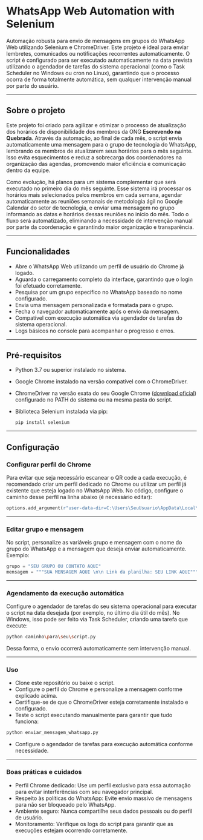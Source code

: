 # WhatsApp Web Automation with Selenium

Automação robusta para envio de mensagens em grupos do WhatsApp Web utilizando Selenium e ChromeDriver. Este projeto é ideal para enviar lembretes, comunicados ou notificações recorrentes automaticamente. O script é configurado para ser executado automaticamente na data prevista utilizando o agendador de tarefas do sistema operacional (como o Task Scheduler no Windows ou cron no Linux), garantindo que o processo ocorra de forma totalmente automática, sem qualquer intervenção manual por parte do usuário.

---

## Sobre o projeto

Este projeto foi criado para agilizar e otimizar o processo de atualização dos horários de disponibilidade dos membros da ONG **Escrevendo na Quebrada**. Através da automação, ao final de cada mês, o script envia automaticamente uma mensagem para o grupo de tecnologia do WhatsApp, lembrando os membros de atualizarem seus horários para o mês seguinte. Isso evita esquecimentos e reduz a sobrecarga dos coordenadores na organização das agendas, promovendo maior eficiência e comunicação dentro da equipe.

Como evolução, há planos para um sistema complementar que será executado no primeiro dia do mês seguinte. Esse sistema irá processar os horários mais selecionados pelos membros em cada semana, agendar automaticamente as reuniões semanais de metodologia ágil no Google Calendar do setor de tecnologia, e enviar uma mensagem no grupo informando as datas e horários dessas reuniões no início do mês. Todo o fluxo será automatizado, eliminando a necessidade de intervenção manual por parte da coordenação e garantindo maior organização e transparência.

---

## Funcionalidades

- Abre o WhatsApp Web utilizando um perfil de usuário do Chrome já logado.
- Aguarda o carregamento completo da interface, garantindo que o login foi efetuado corretamente.
- Pesquisa por um grupo específico no WhatsApp baseado no nome configurado.
- Envia uma mensagem personalizada e formatada para o grupo.
- Fecha o navegador automaticamente após o envio da mensagem.
- Compatível com execução automática via agendador de tarefas do sistema operacional.
- Logs básicos no console para acompanhar o progresso e erros.

---

## Pré-requisitos

- Python 3.7 ou superior instalado no sistema.
- Google Chrome instalado na versão compatível com o ChromeDriver.
- ChromeDriver na versão exata do seu Google Chrome ([download oficial](https://sites.google.com/chromium.org/driver/)) configurado no PATH do sistema ou na mesma pasta do script.
- Biblioteca Selenium instalada via pip:

  ```bash
  pip install selenium

---

## Configuração

### Configurar perfil do Chrome

Para evitar que seja necessário escanear o QR code a cada execução, é recomendado criar um perfil dedicado no Chrome ou utilizar um perfil já existente que esteja logado no WhatsApp Web. No código, configure o caminho desse perfil na linha abaixo (é necessário editar):

```python
options.add_argument(r"user-data-dir=C:\Users\SeuUsuario\AppData\Local\Google\Chrome\User Data\SEU PERFIL AQUI")
```

---

### Editar grupo e mensagem
No script, personalize as variáveis grupo e mensagem com o nome do grupo do WhatsApp e a mensagem que deseja enviar automaticamente. Exemplo:

```python
grupo = "SEU GRUPO OU CONTATO AQUI"
mensagem = """SUA MENSAGEM AQUI \n\n Link da planilha: SEU LINK AQUI"""
```

---

### Agendamento da execução automática

Configure o agendador de tarefas do seu sistema operacional para executar o script na data desejada (por exemplo, no último dia útil do mês). No Windows, isso pode ser feito via Task Scheduler, criando uma tarefa que execute:

```bash
python caminho\para\seu\script.py
```

Dessa forma, o envio ocorrerá automaticamente sem intervenção manual.

---

### Uso
- Clone este repositório ou baixe o script.
- Configure o perfil do Chrome e personalize a mensagem conforme explicado acima.
- Certifique-se de que o ChromeDriver esteja corretamente instalado e configurado.
- Teste o script executando manualmente para garantir que tudo funciona:

```bash
python enviar_mensagem_whatsapp.py
```

- Configure o agendador de tarefas para execução automática conforme necessidade.

---

### Boas práticas e cuidados

- Perfil Chrome dedicado: Use um perfil exclusivo para essa automação para evitar interferências com seu navegador principal.
- Respeito às políticas do WhatsApp: Evite envio massivo de mensagens para não ser bloqueado pelo WhatsApp.
- Ambiente seguro: Nunca compartilhe seus dados pessoais ou do perfil de usuário.
- Monitoramento: Verifique os logs do script para garantir que as execuções estejam ocorrendo corretamente.
